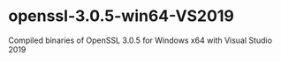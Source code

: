 # openssl-3.0.5-win64-VS2019
Compiled binaries of OpenSSL 3.0.5 for Windows x64 with Visual Studio 2019
